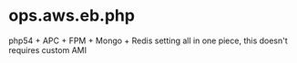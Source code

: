 ops.aws.eb.php
==============

php54 + APC + FPM + Mongo + Redis setting all in one piece, this doesn't requires custom AMI
